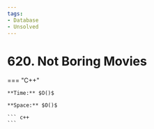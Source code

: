 ```yaml
---
tags:
- Database
- Unsolved
---
```



# 620. Not Boring Movies

=== "C++"

    **Time:** $O()$

    **Space:** $O()$

    ``` c++
    ```
